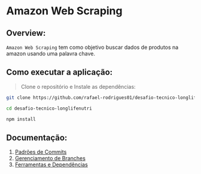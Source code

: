 # **Amazon Web Scraping**


## Overview:

`Amazon Web Scraping` tem como objetivo buscar dados de produtos na amazon usando uma palavra chave.

## Como executar a aplicação:

> Clone o repositório e Instale as dependências:

```bash
git clone https://github.com/rafael-rodrigues01/desafio-tecnico-longlifenutri.git

cd desafio-tecnico-longlifenutri

npm install
```

## Documentação:

1. [Padrões de Commits](/docs/commit-pattern.md)
2. [Gerenciamento de Branches](/docs/branch-management.md)
3. [Ferramentas e Dependências](/docs/tools-and-dependencies.md)
